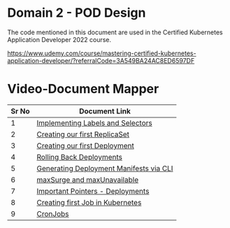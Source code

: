 # Domain 2 - POD Design

The code mentioned in this document are used in the Certified Kubernetes Application Developer 2022 course.

https://www.udemy.com/course/mastering-certified-kubernetes-application-developer/?referralCode=3A549BA24AC8ED6597DF


# Video-Document Mapper

| Sr No | Document Link |
| ------ | ------ |
| 1 | [Implementing Labels and Selectors][PlDa] |
| 2 | [Creating our first ReplicaSet][PlDb] |
| 3 | [Creating our first Deployment][PlDc]
| 4 | [Rolling Back Deployments][PlDd]
| 5 | [Generating Deployment Manifests via CLI][PlDe] |
| 6 | [maxSurge and maxUnavailable][PlDf]
| 7 | [Important Pointers - Deployments][PlDg]
| 8 | [Creating first Job in Kubernetes][PlDh]
| 9 | [CronJobs][PlDi]

 
   [PlDa]: <./labels.md>
   [PlDb]: <./replicaset.md>
   [PlDc]: <./deployment.md>
   [PlDd]: <./rollback-deployment.md> 
   [PlDe]: <./deployment-cli.md>
   [PlDf]: <./maxSurge-maxUnavailable.md> 
   [PlDg]: <./imp-dep-commands.md>
   [PlDh]: <./jobs.yaml>
   [PlDi]: <./cronjob.yaml>
